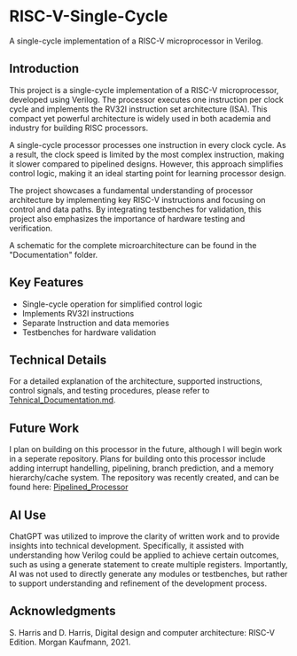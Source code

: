 # RISC-V-Single-Cycle
A single-cycle implementation of a RISC-V microprocessor in Verilog.

## Introduction
This project is a single-cycle implementation of a RISC-V microprocessor, developed using Verilog. The processor executes one instruction per clock cycle and implements the RV32I instruction set architecture (ISA). This compact yet powerful architecture is widely used in both academia and industry for building RISC processors.

A single-cycle processor processes one instruction in every clock cycle. As a result, the clock speed is limited by the most complex instruction, making it slower compared to pipelined designs. However, this approach simplifies control logic, making it an ideal starting point for learning processor design.

The project showcases a fundamental understanding of processor architecture by implementing key RISC-V instructions and focusing on control and data paths. By integrating testbenches for validation, this project also emphasizes the importance of hardware testing and verification.

A schematic for the complete microarchitecture can be found in the "Documentation" folder.

## Key Features
- Single-cycle operation for simplified control logic
- Implements RV32I instructions
- Separate Instruction and data memories
- Testbenches for hardware validation

## Technical Details
For a detailed explanation of the architecture, supported instructions, control signals, and testing procedures, please refer to [Tehnical_Documentation.md](Documentation/Technical_Documentation.md).

## Future Work
I plan on building on this processor in the future, although I will begin work in a seperate repository. Plans for building onto this processor include adding interrupt handelling, pipelining, branch prediction, and a memory hierarchy/cache system. The repository was recently created, and can be found here: [Pipelined_Processor](https://github.com/Biggo03/RISC-V-Pipelined)

## AI Use
ChatGPT was utilized to improve the clarity of written work and to provide insights into technical development. Specifically, it assisted with understanding how Verilog could be applied to achieve certain outcomes, such as using a generate statement to create multiple registers. Importantly, AI was not used to directly generate any modules or testbenches, but rather to support understanding and refinement of the development process.

## Acknowledgments
S. Harris and D. Harris, Digital design and computer architecture: RISC-V Edition. Morgan Kaufmann, 2021.
